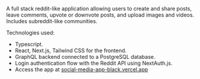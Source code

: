 A full stack reddit-like application allowing users to create and share posts, leave comments, upvote or downvote posts, and upload images and videos. Includes subreddit-like communities. 

Technologies used:
- Typescript.
- React, Next.js, Tailwind CSS for the frontend.
- GraphQL backend connected to a PostgreSQL database.
- Login authentication flow with the Reddit API using NextAuth.js.
- Access the app at [social-media-app-black.vercel.app](social-media-app-black.vercel.app)
